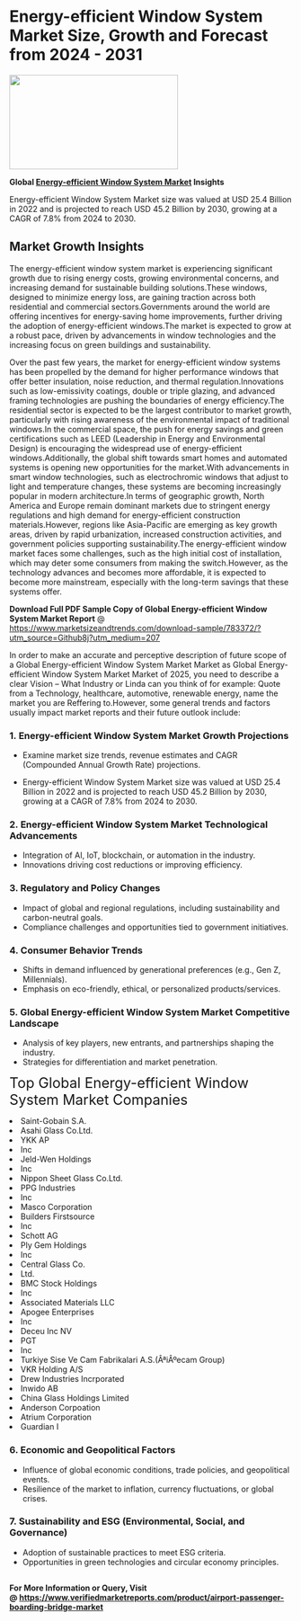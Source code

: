 <H1>Energy-efficient Window System Market Size, Growth and Forecast from 2024 - 2031</H1><img class="aligncenter size-medium wp-image-584254" src="https://thirdeyenews.in/wp-content/uploads/2024/09/Global-Market-Research-300x168.jpeg" alt="" width="300" height="168" /><p><strong>Global&nbsp;<a href="https://www.marketsizeandtrends.com/download-sample/783372/?utm_source=Github8j?utm_medium=207">Energy-efficient Window System Market</a> Insights</strong></p><p>Energy-efficient Window System Market size was valued at USD 25.4 Billion in 2022 and is projected to reach USD 45.2 Billion by 2030, growing at a CAGR of 7.8% from 2024 to 2030.</p><p><h2>Market Growth Insights</h2> <p>The energy-efficient window system market is experiencing significant growth due to rising energy costs, growing environmental concerns, and increasing demand for sustainable building solutions.These windows, designed to minimize energy loss, are gaining traction across both residential and commercial sectors.Governments around the world are offering incentives for energy-saving home improvements, further driving the adoption of energy-efficient windows.The market is expected to grow at a robust pace, driven by advancements in window technologies and the increasing focus on green buildings and sustainability.</p> <p>Over the past few years, the market for energy-efficient window systems has been propelled by the demand for higher performance windows that offer better insulation, noise reduction, and thermal regulation.Innovations such as low-emissivity coatings, double or triple glazing, and advanced framing technologies are pushing the boundaries of energy efficiency.The residential sector is expected to be the largest contributor to market growth, particularly with rising awareness of the environmental impact of traditional windows.In the commercial space, the push for energy savings and green certifications such as LEED (Leadership in Energy and Environmental Design) is encouraging the widespread use of energy-efficient windows.Additionally, the global shift towards smart homes and automated systems is opening new opportunities for the market.With advancements in smart window technologies, such as electrochromic windows that adjust to light and temperature changes, these systems are becoming increasingly popular in modern architecture.In terms of geographic growth, North America and Europe remain dominant markets due to stringent energy regulations and high demand for energy-efficient construction materials.However, regions like Asia-Pacific are emerging as key growth areas, driven by rapid urbanization, increased construction activities, and government policies supporting sustainability.The energy-efficient window market faces some challenges, such as the high initial cost of installation, which may deter some consumers from making the switch.However, as the technology advances and becomes more affordable, it is expected to become more mainstream, especially with the long-term savings that these systems offer.<p><span class=""><strong>Download Full PDF Sample Copy of Global Energy-efficient Window System Market Report</strong> @ <a href="https://www.marketsizeandtrends.com/download-sample/783372/?utm_source=Github8j?utm_medium=207" target="_blank">https://www.marketsizeandtrends.com/download-sample/783372/?utm_source=Github8j?utm_medium=207</a></span></p><p>In order to make an accurate and perceptive description of future scope of a Global&nbsp;Energy-efficient Window System Market Market as Global&nbsp;Energy-efficient Window System Market Market of 2025, you need to describe a clear Vision &ndash; What Industry or Linda can you think of for example: Quote from a Technology, healthcare, automotive, renewable energy, name the market you are Reffering to.However, some general trends and factors usually impact market reports and their future outlook include:</p><h3>1.&nbsp;<strong>Energy-efficient Window System Market Growth Projections</strong></h3><ul><li>Examine market size trends, revenue estimates and CAGR (Compounded Annual Growth Rate) projections.</li><li><p>Energy-efficient Window System Market size was valued at USD 25.4 Billion in 2022 and is projected to reach USD 45.2 Billion by 2030, growing at a CAGR of 7.8% from 2024 to 2030.</p></li></ul><h3>2.&nbsp;<strong>Energy-efficient Window System Market Technological Advancements</strong></h3><ul><li>Integration of AI, IoT, blockchain, or automation in the industry.</li><li>Innovations driving cost reductions or improving efficiency.</li></ul><h3>3.&nbsp;<strong>Regulatory and Policy Changes</strong></h3><ul><li>Impact of global and regional regulations, including sustainability and carbon-neutral goals.</li><li>Compliance challenges and opportunities tied to government initiatives.</li></ul><h3>4.&nbsp;<strong>Consumer Behavior Trends</strong></h3><ul><li>Shifts in demand influenced by generational preferences (e.g., Gen Z, Millennials).</li><li>Emphasis on eco-friendly, ethical, or personalized products/services.</li></ul><h3>5.&nbsp;<strong>Global Energy-efficient Window System Market Competitive Landscape</strong></h3><ul><li>Analysis of key players, new entrants, and partnerships shaping the industry.</li><li>Strategies for differentiation and market penetration.</li></ul><p data-pm-slice="1 1 []"><span style="color: inherit; font-family: inherit; font-size: 25px;">Top Global Energy-efficient Window System Market Companies</span></p><div class="" data-test-id=""><p><li>Saint-Gobain S.A.</li><li> Asahi Glass Co.Ltd.</li><li> YKK AP</li><li> Inc</li><li> Jeld-Wen Holdings</li><li> Inc</li><li> Nippon Sheet Glass Co.Ltd.</li><li> PPG Industries</li><li> Inc</li><li> Masco Corporation</li><li> Builders Firstsource</li><li> Inc</li><li> Schott AG</li><li> Ply Gem Holdings</li><li> Inc</li><li> Central Glass Co.</li><li> Ltd.</li><li> BMC Stock Holdings</li><li> Inc</li><li> Associated Materials LLC</li><li> Apogee Enterprises</li><li> Inc</li><li> Deceu Inc NV</li><li> PGT</li><li> Inc</li><li> Turkiye Sise Ve Cam Fabrikalari A.S.(ÂªiÂºecam Group)</li><li> VKR Holding A/S</li><li> Drew Industries Incrporated</li><li> Inwido AB</li><li> China Glass Holdings Limited</li><li> Anderson Corpoation</li><li> Atrium Corporation</li><li> Guardian I</li></p></div><h3>6.&nbsp;<strong>Economic and Geopolitical Factors</strong></h3><ul><li>Influence of global economic conditions, trade policies, and geopolitical events.</li><li>Resilience of the market to inflation, currency fluctuations, or global crises.</li></ul><h3>7.&nbsp;<strong>Sustainability and ESG (Environmental, Social, and Governance)</strong></h3><ul><li>Adoption of sustainable practices to meet ESG criteria.</li><li>Opportunities in green technologies and circular economy principles.</li></ul><h2><strong style="font-size: 14px;">For More Information or Query, Visit @&nbsp;</strong><a style="background-color: #ffffff; font-size: 14px;" href="https://www.marketsizeandtrends.com/report/energy-efficient-window-system-market/" target="_blank">https://www.verifiedmarketreports.com/product/airport-passenger-boarding-bridge-market</a></h2>